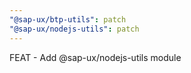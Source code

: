 ```yaml
---
"@sap-ux/btp-utils": patch
"@sap-ux/nodejs-utils": patch
---
```


FEAT - Add @sap-ux/nodejs-utils module
